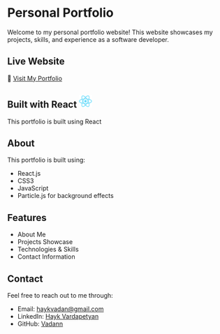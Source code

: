 # Personal Portfolio

Welcome to my personal portfolio website! This website showcases my projects, skills, and experience as a software developer.

## Live Website
🚀 [Visit My Portfolio](https://vadann.github.io/hayk/)

## Built with React <img src="https://raw.githubusercontent.com/devicons/devicon/master/icons/react/react-original.svg" width="30" height="30" />
This portfolio is built using React

## About
This portfolio is built using:
- React.js
- CSS3
- JavaScript
- Particle.js for background effects

## Features
- About Me
- Projects Showcase
- Technologies & Skills
- Contact Information

## Contact
Feel free to reach out to me through:
- Email: haykvadan@gmail.com
- LinkedIn: [Hayk Vardapetyan](https://www.linkedin.com/in/hayk-vardapetyan-b2b6b7251/)
- GitHub: [Vadann](https://github.com/Vadann)